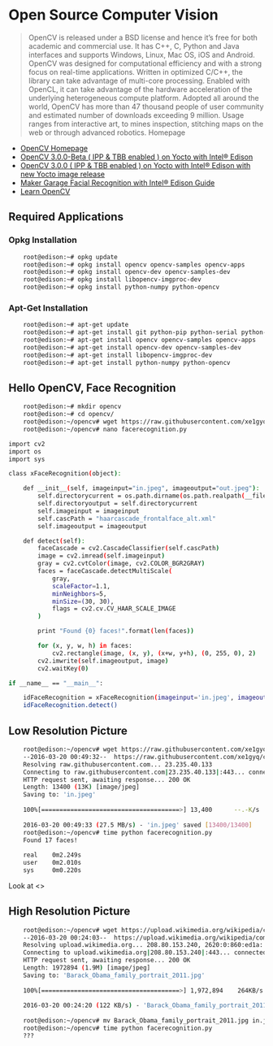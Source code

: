 Open Source Computer Vision
==

> OpenCV is released under a BSD license and hence it’s free for both academic and commercial use. It has C++, C, Python and Java interfaces and supports Windows, Linux, Mac OS, iOS and Android. OpenCV was designed for computational efficiency and with a strong focus on real-time applications. Written in optimized C/C++, the library can take advantage of multi-core processing. Enabled with OpenCL, it can take advantage of the hardware acceleration of the underlying heterogeneous compute platform. Adopted all around the world, OpenCV has more than 47 thousand people of user community and estimated number of downloads exceeding 9 million. Usage ranges from interactive art, to mines inspection, stitching maps on the web or through advanced robotics. Homepage

- [OpenCV Homepage](http://opencv.org/)
- [OpenCV 3.0.0-Beta ( IPP & TBB enabled ) on Yocto with Intel® Edison](https://software.intel.com/en-us/articles/opencv-300-beta-ipp-tbb-enabled-on-yocto-with-intel-edison)
- [OpenCV 3.0.0 ( IPP & TBB enabled ) on Yocto with Intel® Edison with new Yocto image release](https://software.intel.com/en-us/articles/opencv-300-ipp-tbb-enabled-on-yocto-with-intel-edison)
- [Maker Garage Facial Recognition with Intel® Edison Guide](https://www-ssl.intel.com/content/www/us/en/do-it-yourself/garage-content/garage-facial-recognition-instructions.html)
- [Learn OpenCV](http://www.learnopencv.com/)

## Required Applications

### Opkg Installation

```sh
    root@edison:~# opkg update
    root@edison:~# opkg install opencv opencv-samples opencv-apps
    root@edison:~# opkg install opencv-dev opencv-samples-dev
    root@edison:~# opkg install libopencv-imgproc-dev
    root@edison:~# opkg install python-numpy python-opencv
```

### Apt-Get Installation

```sh
    root@edison:~# apt-get update
    root@edison:~# apt-get install git python-pip python-serial python-pyparsing
    root@edison:~# apt-get install opencv opencv-samples opencv-apps
    root@edison:~# apt-get install opencv-dev opencv-samples-dev 
    root@edison:~# apt-get install libopencv-imgproc-dev
    root@edison:~# apt-get install python-numpy python-opencv
```

## Hello OpenCV, Face Recognition

```sh
    root@edison:~# mkdir opencv
    root@edison:~# cd opencv/
    root@edison:~/opencv# wget https://raw.githubusercontent.com/xe1gyq/core/master/configuration/haarcascade_frontalface_alt.xml
    root@edison:~/opencv# nano facerecognition.py
```

```sh
import cv2
import os
import sys

class xFaceRecognition(object):

    def __init__(self, imageinput="in.jpeg", imageoutput="out.jpeg"):
        self.directorycurrent = os.path.dirname(os.path.realpath(__file__))
        self.directoryoutput = self.directorycurrent
        self.imageinput = imageinput
        self.cascPath = "haarcascade_frontalface_alt.xml"
        self.imageoutput = imageoutput

    def detect(self):
        faceCascade = cv2.CascadeClassifier(self.cascPath)
        image = cv2.imread(self.imageinput)
        gray = cv2.cvtColor(image, cv2.COLOR_BGR2GRAY)
        faces = faceCascade.detectMultiScale(
            gray,
            scaleFactor=1.1,
            minNeighbors=5,
            minSize=(30, 30),
            flags = cv2.cv.CV_HAAR_SCALE_IMAGE
        )

        print "Found {0} faces!".format(len(faces))

        for (x, y, w, h) in faces:
            cv2.rectangle(image, (x, y), (x+w, y+h), (0, 255, 0), 2)
        cv2.imwrite(self.imageoutput, image)
        cv2.waitKey(0)

if __name__ == "__main__":

    idFaceRecognition = xFaceRecognition(imageinput='in.jpeg', imageoutput='out.jpeg')
    idFaceRecognition.detect()
```

## Low Resolution Picture

```sh
    root@edison:~/opencv# wget https://raw.githubusercontent.com/xe1gyq/core/master/output/in.jpeg
    --2016-03-20 00:49:32--  https://raw.githubusercontent.com/xe1gyq/core/master/output/in.jpeg
    Resolving raw.githubusercontent.com... 23.235.40.133
    Connecting to raw.githubusercontent.com|23.235.40.133|:443... connected.
    HTTP request sent, awaiting response... 200 OK
    Length: 13400 (13K) [image/jpeg]
    Saving to: 'in.jpeg'
    
    100%[======================================>] 13,400      --.-K/s   in 0s      
    
    2016-03-20 00:49:33 (27.5 MB/s) - 'in.jpeg' saved [13400/13400]
    root@edison:~/opencv# time python facerecognition.py                       
    Found 17 faces!
    
    real    0m2.249s
    user    0m2.010s
    sys     0m0.220s
```

Look at <>

## High Resolution Picture

```sh
    root@edison:~/opencv# wget https://upload.wikimedia.org/wikipedia/commons/5/5d/Barack_Obama_family_portrait_2011.jpg
    --2016-03-20 00:24:03--  https://upload.wikimedia.org/wikipedia/commons/5/5d/Barack_Obama_family_portrait_2011.jpg
    Resolving upload.wikimedia.org... 208.80.153.240, 2620:0:860:ed1a::2:b
    Connecting to upload.wikimedia.org|208.80.153.240|:443... connected.
    HTTP request sent, awaiting response... 200 OK
    Length: 1972894 (1.9M) [image/jpeg]
    Saving to: 'Barack_Obama_family_portrait_2011.jpg'
    
    100%[======================================>] 1,972,894    264KB/s   in 16s
    
    2016-03-20 00:24:20 (122 KB/s) - 'Barack_Obama_family_portrait_2011.jpg' saved [1972894/1972894]
    
    root@edison:~/opencv# mv Barack_Obama_family_portrait_2011.jpg in.jpeg
    root@edison:~/opencv# time python facerecognition.py
    ???
```

